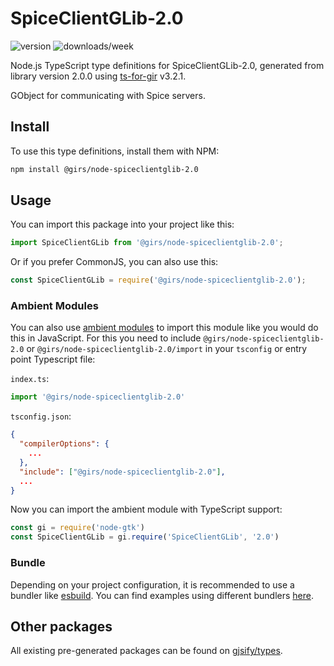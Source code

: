 
# SpiceClientGLib-2.0

![version](https://img.shields.io/npm/v/@girs/node-spiceclientglib-2.0)
![downloads/week](https://img.shields.io/npm/dw/@girs/node-spiceclientglib-2.0)


Node.js TypeScript type definitions for SpiceClientGLib-2.0, generated from library version 2.0.0 using [ts-for-gir](https://github.com/gjsify/ts-for-gir) v3.2.1.

GObject for communicating with Spice servers.

## Install

To use this type definitions, install them with NPM:
```bash
npm install @girs/node-spiceclientglib-2.0
```

## Usage

You can import this package into your project like this:
```ts
import SpiceClientGLib from '@girs/node-spiceclientglib-2.0';
```

Or if you prefer CommonJS, you can also use this:
```ts
const SpiceClientGLib = require('@girs/node-spiceclientglib-2.0');
```

### Ambient Modules

You can also use [ambient modules](https://github.com/gjsify/ts-for-gir/tree/main/packages/cli#ambient-modules) to import this module like you would do this in JavaScript.
For this you need to include `@girs/node-spiceclientglib-2.0` or `@girs/node-spiceclientglib-2.0/import` in your `tsconfig` or entry point Typescript file:

`index.ts`:
```ts
import '@girs/node-spiceclientglib-2.0'
```

`tsconfig.json`:
```json
{
  "compilerOptions": {
    ...
  },
  "include": ["@girs/node-spiceclientglib-2.0"],
  ...
}
```

Now you can import the ambient module with TypeScript support: 

```ts
const gi = require('node-gtk')
const SpiceClientGLib = gi.require('SpiceClientGLib', '2.0')
```


### Bundle

Depending on your project configuration, it is recommended to use a bundler like [esbuild](https://esbuild.github.io/). You can find examples using different bundlers [here](https://github.com/gjsify/ts-for-gir/tree/main/examples).

## Other packages

All existing pre-generated packages can be found on [gjsify/types](https://github.com/gjsify/types).

